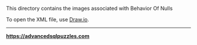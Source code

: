 This directory contains the images associated with Behavior Of Nulls

To open the XML file, use [Draw.io](https://www.draw.io/).

----

**https://advancedsqlpuzzles.com** 
